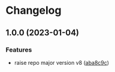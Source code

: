 # Changelog

## 1.0.0 (2023-01-04)


### Features

* raise repo major version v8 ([aba8c9c](https://github.com/rolehippie/auditbeat/commit/aba8c9ce512d6116c22794415bf6bcd840eac968))
